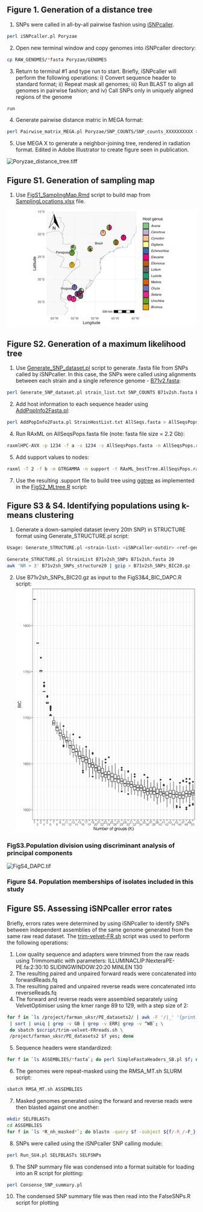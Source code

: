 ## Figure 1. Generation of a distance tree
1. SNPs were called in all-by-all pairwise fashion using [iSNPcaller](https://github.com/drdna/iSNPcaller).
```bash
perl iSNPcaller.pl Poryzae
```
2. Open new terminal window and copy genomes into iSNPcaller directory:
```bash
cp RAW_GENOMES/*fasta Poryzae/GENOMES
```
3. Return to terminal #1 and type run to start. Briefly, iSNPcaller will perform the following operations:
  i)   Convert sequence header to standard format;
  ii)  Repeat mask all genomes;
  iii) Run BLAST to align all genomes in pairwise fashion; and
  iv)  Call SNPs only in uniquely aligned regions of the genome
```bash
run
```
4. Generate pairwise distance matric in MEGA format:
```bash
perl Pairwise_matrix_MEGA.pl Poryzae/SNP_COUNTS/SNP_counts_XXXXXXXXXX > SNPcounts_WheatBlast.meg
```
5. Use MEGA X to generate a neighbor-joining tree, rendered in radiation format. Edited in Adobe Illustrator to create figure seen in publication.

![Poryzae_distance_tree.tiff](/data/Poryzae_distance_tree.tiff)

## Figure S1. Generation of sampling map

1. Use [FigS1_SamplingMap.Rmd](/scripts/FigS1_SamplingMap.Rmd) script to build map from [SamplingLocations.xlsx](/data/SamplingLocations.xlsx) file.

![FigS1_SamplingMap.png](/data/FigS1_SamplingMap.png)

## Figure S2. Generation of a maximum likelihood tree

1. Use [Generate_SNP_dataset.pl](/scripts/Generate_SNP_dataset.pl) script to generate .fasta file from SNPs called by iSNPcaller. In this case, the SNPs were called using alignments between each strain and a single reference genome - [B71v2.fasta](https://www.ncbi.nlm.nih.gov/genome/62?genome_assembly_id=1571357):
```bash
perl Generate_SNP_dataset.pl strain_list.txt SNP_COUNTS B71v2sh.fasta B71v2sh_ALIGN_STRINGs > AllSeqs.fasta
```
2. Add host information to each sequence header using [AddPopInfo2Fasta.pl](/scripts/AddPopInfo2Fasta.pl):
```bash
perl AddPopInfo2Fasta.pl StrainHostList.txt AllSeqs.fasta > AllSeqsPops.fasta
```
4. Run RAxML on AllSeqsPops.fasta file (note: fasta file size = 2.2 Gb):
```bash
raxmlHPC-AVX -p 1234 -f a -x 1234 -s AllSeqsPops.fasta -n AllSeqsPops.raxml -m GTRGAMMA #- 1000
```
5. Add support values to nodes:
```bash
raxml -T 2 -f b -m GTRGAMMA -n support -t RAxML_bestTree.AllSeqsPops.raxml -z RAxML_bootstrap.AllSeqsPops.raxml
```
7. Use the resulting .support file to build tree using [ggtree](https://bioconductor.org/packages/release/bioc/html/ggtree.html) as implemented in the [FigS2_MLtree.R](/scripts/FigS2_MLtree.R) script:

## Figure S3 & S4. Identifying populations using k-means clustering

1. Generate a down-sampled dataset (every 20th SNP) in STRUCTURE format using Generate_STRUCTURE.pl script:
```bash
Usage: Generate_STRUCTURE.pl <strain-list> <iSNPcaller-outdir> <ref-genome> <downsample-factor>
```
```bash
Generate_STRUCTURE.pl StrainList B71v2sh_SNPs B71v2sh.fasta 20
awk 'NR > 3' B71v2sh_SNPs_structure20 | gzip > B71v2sh_SNPs_BIC20.gz
```
2. Use B71v2sh_SNPs_BIC20.gz as input to the FigS3&4_BIC_DAPC.R script:
![FigS3_BIC1-50.png](/images/FigS3_BIC1-50.png)
### FigS3.Population division using discriminant analysis of principal components
![FigS4_DAPC.tif](/images/FigS4_DAPC.tif)
### Figure S4. Population memberships of isolates included in this study
 
## Figure S5. Assessing iSNPcaller error rates
Briefly, errors rates were determined by using iSNPcaller to identify SNPs between independent assemblies of the same genome generated from the same raw read dataset.
The [trim-velvet-FR.sh](/scripts/trim-velvet-FR.sh) script was used to perform the following operations:
1. Low quality sequence and adapters were trimmed from the raw reads using Trimmomatic with parameters: ILLUMINACLIP:NexteraPE-PE.fa:2:30:10 SLIDINGWINDOW:20:20 MINLEN 130
2. The resulting paired and unpaired forward reads were concatenated into forwardReads.fq
3. The resulting paired and unpaired reverse reads were concatenated into reverseReads.fq
4. The forward and reverse reads were assembled separately using VelvetOptimiser using the kmer range 89 to 129, with a step size of 2:
```bash
for f in `ls /project/farman_uksr/PE_datasets2/ | awk -F '/|_' '{print $1}' \ 
 | sort | uniq | grep -v GB | grep -v ERR| grep -v ^WB`; \
 do sbatch $script/trim-velvet-FRreads.sh \
 /project/farman_uksr/PE_datasets2 $f yes; done
```
5. Sequence headers were standardized:
```bash
for f in `ls ASSEMBLIES/*fasta`; do perl SimpleFastaHeaders_SB.pl $f; done
```
6. The genomes were repeat-masked using the RMSA_MT.sh SLURM script:
```bash
sbatch RMSA_MT.sh ASSEMBLIES
```
7. Masked genomes generated using the forward and reverse reads were then blasted against one another:
```bash
mkdir SELFBLASTs
cd ASSEMBLIES
for f in `ls *R_nh_masked*`; do blastn -query $f -subject ${f/-R_/-F_} -evalue 1e-50 -max_target_seqs 20000 -outfmt '6 qseqid sseqid qstart qend sstart send btop' > ../SELFBLASTs/${f/_*/}.${f/R_*/F}.BLAST; done
```
8. SNPs were called using the iSNPcaller SNP calling module:
```bash
perl Run_SU4.pl SELFBLASTs SELFSNPs
```
9. The SNP summary file was condensed into a format suitable for loading into an R script for plotting:
```bash
perl Consense_SNP_summary.pl 
```
10. The condensed SNP summary file was then read into the FalseSNPs.R script for plotting




